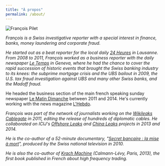 ```yaml
---
title: "À propos"
permalink: /about/
---
```


![François Pilet](/assets/images/selfneg.jpg)

*François is a Swiss investigative reporter with a special interest in finance, banks, money laundering and corporate fraud.*

*He started out as a beat reporter for the local daily [24 Heures](http://www.24heures.ch/) in Lausanne. From 2008 to 2011, François worked as a business reporter with the daily newspaper [Le Temps](http://www.letemps.ch/) in Geneva, where he had the chance to cover the rapid succession of historic events that brought the Swiss banking industry to its knees: the subprime mortgage crisis and the UBS bailout in 2009, the U.S. tax fraud investigation against UBS and many other Swiss banks, and the Madoff fraud.*

He headed the business section of the main french speaking sunday newspaper [Le Matin Dimanche](http://www.lematin.ch/services/divers/Le-Matin-Dimanche-en-numerique/story/18322247) between 2011 and 2014. He's currently working with the news magazine [L'Hebdo](http://www.hebdo.ch/).

*François was part of the network of journalists working on the [Wikileaks Cablegate](https://wikileaks.org/) in 2011, editing the release of hundreds of diplomatic cables. He collaborated on ICIJ's [Offshore Leaks](http://www.icij.org/offshore) and [China Leaks](http://www.icij.org/offshore/leaked-records-reveal-offshore-holdings-chinas-elite) projects in 2013 and 2014.*

*He is the co-author of a 52-minute documentary, "[Secret bancaire : la mise à mort](http://www.rts.ch/emissions/temps-present/economie/2295930-secret-bancaire-la-mise-a-mort.html)", produced by the Swiss national television in 2010.*

*He is also the co-author of [Krach Machine](http://www.amazon.fr/Krach-machine-Comment-fr%C3%A9quence-menacent/dp/2702144543) (Calmann-Lévy, Paris, 2013), the first book published in French about high frequency trading.*